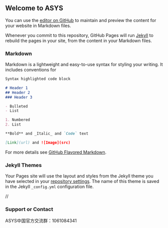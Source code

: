 ## Welcome to ASYS

You can use the [editor on GitHub](https://github.com/Liangchenxu/asys/edit/gh-pages/index.md) to maintain and preview the content for your website in Markdown files.

Whenever you commit to this repository, GitHub Pages will run [Jekyll](https://jekyllrb.com/) to rebuild the pages in your site, from the content in your Markdown files.

### Markdown

Markdown is a lightweight and easy-to-use syntax for styling your writing. It includes conventions for

```markdown
Syntax highlighted code block

# Header 1
## Header 2
### Header 3

- Bulleted
- List

1. Numbered
2. List

**Bold** and _Italic_ and `Code` text

[Link](url) and ![Image](src)
```

For more details see [GitHub Flavored Markdown](https://guides.github.com/features/mastering-markdown/).

### Jekyll Themes

Your Pages site will use the layout and styles from the Jekyll theme you have selected in your [repository settings](https://github.com/Liangchenxu/asys/settings). The name of this theme is saved in the Jekyll `_config.yml` configuration file.





<SCRIPT LANGUAGE="JavaScript">
var clock_id;
window.οnlοad=function()
{
clock_id=setInterval("document.form1.txtclock.value=(new Date);",1000)
}
</SCRIPT>//
### Support or Contact


ASYS中国官方交流群：1061084341







